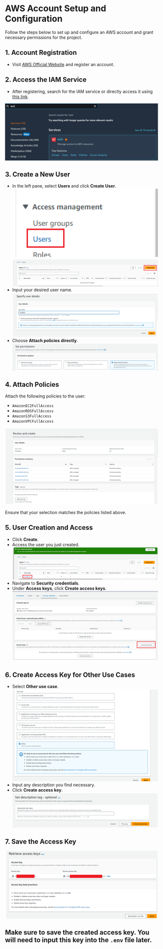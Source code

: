
# AWS Account Setup and Configuration

Follow the steps below to set up and configure an AWS account and grant necessary permissions for the project.

## 1. Account Registration

- Visit [AWS Official Website](https://aws.amazon.com/) and register an account.

## 2. Access the IAM Service

- After registering, search for the IAM service or directly access it using [this link](https://us-east-1.console.aws.amazon.com/iamv2/home?region=us-east-1).

![1](image/aws/iam1.png)

## 3. Create a New User

- In the left pane, select **Users** and click **Create User**.
![](image/aws/iam2.png)
![](image/aws/iam3.png)
- Input your desired user name.
![](image/aws/iam4.png)
- Choose **Attach policies directly**.
![](image/aws/iam5.png)
## 4. Attach Policies

Attach the following policies to the user:
- `AmazonEC2FullAccess`
- `AmazonRDSFullAccess`
- `AmazonS3FullAccess`
- `AmazonVPCFullAccess`

![](image/aws/iam6.png)

Ensure that your selection matches the policies listed above.

## 5. User Creation and Access

- Click **Create**.
- Access the user you just created.
![](image/aws/iam7.png)
- Navigate to **Security credentials**.
- Under **Access keys**, click **Create access keys**.
![](image/aws/iam8.png)

## 6. Create Access Key for Other Use Cases

- Select **Other use case**.
![](image/aws/iam9.png)
- Input any description you find necessary.
- Click **Create access key**.
![](image/aws/iam10.png)
## 7. Save the Access Key
![](image/aws/iam11.png)

Make sure to save the created access key. You will need to input this key into the `.env` file later.
---
